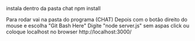instala dentro da pasta chat
npm install


Para rodar vai na pasta do programa (CHAT)
Depois com o botão direito do mouse e escolha "Git Bash Here" 
Digite "node server.js" sem aspas
click ou coloque localhost no browser
http://localhost:3000/ 